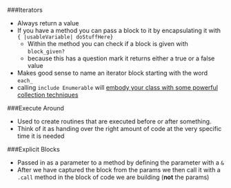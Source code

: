 ###Iterators

* Always return a value
* If you have a method you can pass a block to it by encapsulating it with `{ |usableVariable| doStuffHere}`
  * Within the method you can check if a block is given with `block_given?`
  * because this has a question mark it returns either a true or a false value
* Makes good sense to name an iterator block starting with the word `each_`
* calling `include Enumerable` will [embody your class with some powerful collection techniques][0]

###Execute Around

* Used to create routines that are executed before or after something.
* Think of it as handing over the right amount of code at the very specific time it is needed

###Explicit Blocks

* Passed in as a parameter to a method by defining the parameter with a `&`
* After we have captured the block from the params we then call it with a `.call` method in the block of code we are building (__not__ the params)

[0]: /RubyEnumerable